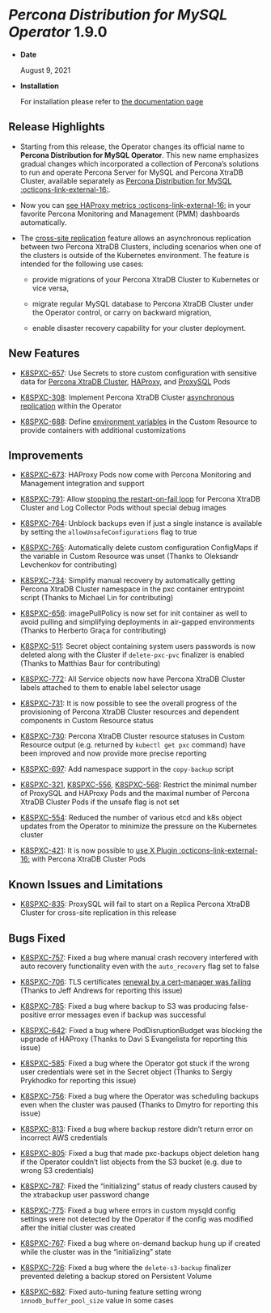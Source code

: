 # *Percona Distribution for MySQL Operator* 1.9.0


* **Date**

    August 9, 2021



* **Installation**

    For installation please refer to [the documentation page](../System-Requirements.md#installation-guidelines)


## Release Highlights


* Starting from this release, the Operator changes its official name to
**Percona Distribution for MySQL Operator**. This new name emphasizes
gradual changes which incorporated a collection of Percona’s solutions to run
and operate Percona Server for MySQL and Percona XtraDB Cluster, available
separately as [Percona Distribution for MySQL :octicons-link-external-16:](https://www.percona.com/doc/percona-distribution-mysql/8.0/index.html).


* Now you can [see HAProxy metrics :octicons-link-external-16:](https://www.percona.com/doc/percona-monitoring-and-management/2.x/setting-up/client/haproxy.html) in your favorite Percona Monitoring and Management (PMM) dashboards automatically.


* The [cross-site replication](../replication.md) feature allows an
asynchronous replication between two Percona XtraDB Clusters, including
scenarios when one of the clusters is outside of the Kubernetes environment.
The feature is intended for the following use cases:


    * provide migrations of your Percona XtraDB Cluster to Kubernetes or vice
versa,


    * migrate regular MySQL database to Percona XtraDB Cluster under the Operator
control, or carry on backward migration,


    * enable disaster recovery capability for your cluster deployment.

## New Features


* [K8SPXC-657](https://jira.percona.com/browse/K8SPXC-657): Use Secrets to store custom configuration with
sensitive data for [Percona XtraDB Cluster](../options.md#use-a-secret-object),
[HAProxy](../haproxy-conf.md#use-a-secret-object), and [ProxySQL](../proxysql-conf.md#use-a-secret-object)
Pods


* [K8SPXC-308](https://jira.percona.com/browse/K8SPXC-308): Implement Percona XtraDB Cluster
[asynchronous replication](../replication.md) within the Operator


* [K8SPXC-688](https://jira.percona.com/browse/K8SPXC-688): Define [environment variables](../containers-conf.md#faq-env) in the
Custom Resource to provide containers with additional customizations

## Improvements


* [K8SPXC-673](https://jira.percona.com/browse/K8SPXC-673): HAProxy Pods now come with Percona Monitoring and
Management integration and support


* [K8SPXC-791](https://jira.percona.com/browse/K8SPXC-791): Allow
[stopping the restart-on-fail loop](../debug.md#debug-images-no-restart) for Percona
XtraDB Cluster and Log Collector Pods without special debug images


* [K8SPXC-764](https://jira.percona.com/browse/K8SPXC-764): Unblock backups even if just a single instance is
available by setting the `allowUnsafeConfigurations` flag to true


* [K8SPXC-765](https://jira.percona.com/browse/K8SPXC-765): Automatically delete custom configuration ConfigMaps if
the variable in Custom Resource was unset (Thanks to Oleksandr Levchenkov for
contributing)


* [K8SPXC-734](https://jira.percona.com/browse/K8SPXC-734): Simplify manual recovery by automatically getting
Percona XtraDB Cluster namespace in the pxc container entrypoint script
(Thanks to Michael Lin for contributing)


* [K8SPXC-656](https://jira.percona.com/browse/K8SPXC-656): imagePullPolicy is now set for init container as well
to avoid pulling and simplifying deployments in air-gapped environments
(Thanks to Herberto Graça for contributing)


* [K8SPXC-511](https://jira.percona.com/browse/K8SPXC-511): Secret object containing system users passwords is now
deleted along with the Cluster if `delete-pxc-pvc` finalizer is enabled
(Thanks to Matthias Baur for contributing)


* [K8SPXC-772](https://jira.percona.com/browse/K8SPXC-772): All Service objects now have Percona XtraDB Cluster
labels attached to them to enable label selector usage


* [K8SPXC-731](https://jira.percona.com/browse/K8SPXC-731): It is now possible to see the overall progress of the
provisioning of Percona XtraDB Cluster resources and dependent components in
Custom Resource status


* [K8SPXC-730](https://jira.percona.com/browse/K8SPXC-730): Percona XtraDB Cluster resource statuses in Custom
Resource output (e.g. returned by `kubectl get pxc` command) have been
improved and now provide more precise reporting


* [K8SPXC-697](https://jira.percona.com/browse/K8SPXC-697): Add namespace support in the `copy-backup` script


* [K8SPXC-321](https://jira.percona.com/browse/K8SPXC-321), [K8SPXC-556](https://jira.percona.com/browse/K8SPXC-556), [K8SPXC-568](https://jira.percona.com/browse/K8SPXC-568): Restrict
the minimal number of ProxySQL and HAProxy Pods and the maximal number of
Percona XtraDB Cluster Pods if the unsafe flag is not set


* [K8SPXC-554](https://jira.percona.com/browse/K8SPXC-554): Reduced the number of various etcd and k8s object
updates from the Operator to minimize the pressure on the Kubernetes cluster


* [K8SPXC-421](https://jira.percona.com/browse/K8SPXC-421): It is now possible to [use X Plugin :octicons-link-external-16:](https://www.percona.com/blog/2019/01/07/understanding-mysql-x-all-flavors/)
with Percona XtraDB Cluster Pods

## Known Issues and Limitations


* [K8SPXC-835](https://jira.percona.com/browse/K8SPXC-835): ProxySQL will fail to start on a Replica Percona XtraDB
Cluster for cross-site replication in this release

## Bugs Fixed


* [K8SPXC-757](https://jira.percona.com/browse/K8SPXC-757): Fixed a bug where manual crash recovery interfered with
auto recovery functionality even with the `auto_recovery` flag set to false


* [K8SPXC-706](https://jira.percona.com/browse/K8SPXC-706): TLS certificates
[renewal by a cert-manager was failing](../TLS.md#tls-certs-update-check-issuer)
(Thanks to Jeff Andrews for reporting this issue)


* [K8SPXC-785](https://jira.percona.com/browse/K8SPXC-785): Fixed a bug where backup to S3 was producing
false-positive error messages even if backup was successful


* [K8SPXC-642](https://jira.percona.com/browse/K8SPXC-642): Fixed a bug where PodDisruptionBudget was blocking the
upgrade of HAProxy (Thanks to Davi S Evangelista for reporting this issue)


* [K8SPXC-585](https://jira.percona.com/browse/K8SPXC-585): Fixed a bug where the Operator got stuck if the wrong
user credentials were set in the Secret object (Thanks to Sergiy Prykhodko for
reporting this issue)


* [K8SPXC-756](https://jira.percona.com/browse/K8SPXC-756): Fixed a bug where the Operator was scheduling backups
even when the cluster was paused (Thanks to Dmytro for reporting this issue)


* [K8SPXC-813](https://jira.percona.com/browse/K8SPXC-813): Fixed a bug where backup restore didn’t return error on
incorrect AWS credentials


* [K8SPXC-805](https://jira.percona.com/browse/K8SPXC-805): Fixed a bug that made pxc-backups object deletion hang
if the Operator couldn’t list objects from the S3 bucket (e.g. due to wrong S3
credentials)


* [K8SPXC-787](https://jira.percona.com/browse/K8SPXC-787): Fixed the “initializing” status of ready clusters
caused by the xtrabackup user password change


* [K8SPXC-775](https://jira.percona.com/browse/K8SPXC-775): Fixed a bug where errors in custom mysqld config
settings were not detected by the Operator if the config was modified after
the initial cluster was created


* [K8SPXC-767](https://jira.percona.com/browse/K8SPXC-767): Fixed a bug where on-demand backup hung up if created
while the cluster was in the “initializing” state


* [K8SPXC-726](https://jira.percona.com/browse/K8SPXC-726): Fixed a bug where the `delete-s3-backup` finalizer
prevented deleting a backup stored on Persistent Volume


* [K8SPXC-682](https://jira.percona.com/browse/K8SPXC-682): Fixed auto-tuning feature setting wrong
`innodb_buffer_pool_size` value in some cases
